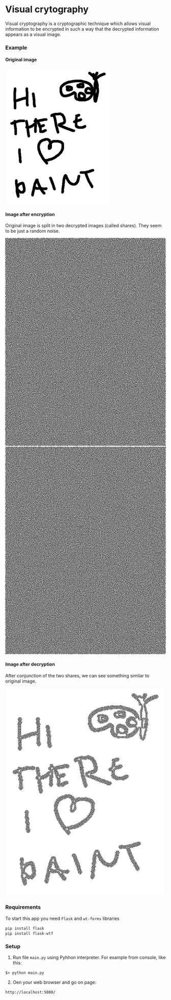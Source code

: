 # Visual crytography
Visual cryptography is a cryptographic technique which allows visual information to be encrypted in such a way that the decrypted information appears as a visual image.

### Example
#### Original image
![Image](static/toencrypt_example.png?raw=true "Original image")
<br>

#### Image after encryption
Original image is split in two decrypted images (called shares). They seem to be just a random noise.

![Image](static/share1_example.png?raw=true "Share 1")
![Image](static/share2_example.png?raw=true "Share 2")
<br>

#### Image after decryption
After conjunction of the two shares, we can see something similar to original image.

![Image](static/decrypted_example.png?raw=true "Share 2")
<br>


### Requirements
To start this app you need `Flask` and `wt-forms` libraries
```
pip install flask
pip install flask-wtf
```

### Setup
1. Run file `main.py` using Pyhhon interpreter. For example from console, like this:
```
$> python main.py
```
2. Oen your web browser and go on page:
```
http://localhost:5000/
```